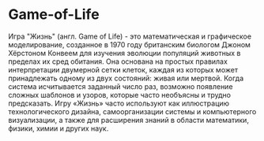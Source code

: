 # Game-of-Life
Игра "Жизнь" (англ. Game of Life) - это математическая и графическое моделирование, созданное в 1970 году британским биологом Джоном Хёрстоном Конвеем для изучения эволюции популяций животных в пределах их сред обитания. Она основана на простых правилах интерпретации двумерной сетки клеток, каждая из которых может принадлежать одному из двух состояний: живая или мертвой. Когда система исчитывается заданный число раз, возможно появление сложных шаблонов и узоров, которые часто необъясны и трудно предсказать. Игру «Жизнь» часто используют как иллюстрацию технологического дизайна, самоорганизации системы и компьютерного визуализации, а также для расширения знаний в области математики, физики, химии и других наук.
